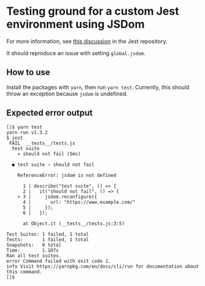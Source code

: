# Testing ground for a custom Jest environment using JSDom

For more information, see [this discussion](https://github.com/facebook/jest/issues/5124) in the Jest repository.

It should reproduce an issue with setting `global.jsdom`.

## How to use

Install the packages with `yarn`, then run `yarn test`. Currently, this should throw an exception because `jsdom` is undefined.

## Expected error output

```
[]$ yarn test
yarn run v1.3.2
$ jest
 FAIL  __tests__/tests.js
  test suite
    ✕ should not fail (5ms)

  ● test suite › should not fail

    ReferenceError: jsdom is not defined

      1 | describe("test suite", () => {
      2 |   it("should not fail", () => {
    > 3 |     jsdom.reconfigure({
      4 |       url: "https://www.example.com/"
      5 |     });
      6 |   });

      at Object.it (__tests__/tests.js:3:5)

Test Suites: 1 failed, 1 total
Tests:       1 failed, 1 total
Snapshots:   0 total
Time:        1.107s
Ran all test suites.
error Command failed with exit code 1.
info Visit https://yarnpkg.com/en/docs/cli/run for documentation about this command.
[]$
```
